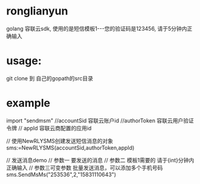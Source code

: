 # ronglianyun
golang 容联云sdk, 使用的是短信模板1---您的验证码是123456, 请于5分钟内正确输入

# usage:
   git clone 到 自己的gopath的src目录
   
# example
   import "sendmsm"
   //accountSid 容联云账户id
   //authorToken 容联云用户验证令牌
   // appId 容联云商配置的应用id

   // 使用NewRLYSMS创建发送短信消息的对象
   sms:=NewRLYSMS(accountSid,authorToken,appId)

   // 发送消息demo
   // 参数一 要发送的消息
   // 参数二 模板1需要的 请于{int}分钟内正确输入
   // 参数三可变参数 批量发送消息，可以添加多个手机号码
   sms.SendMsMs("253536",2,"15831110643") 
